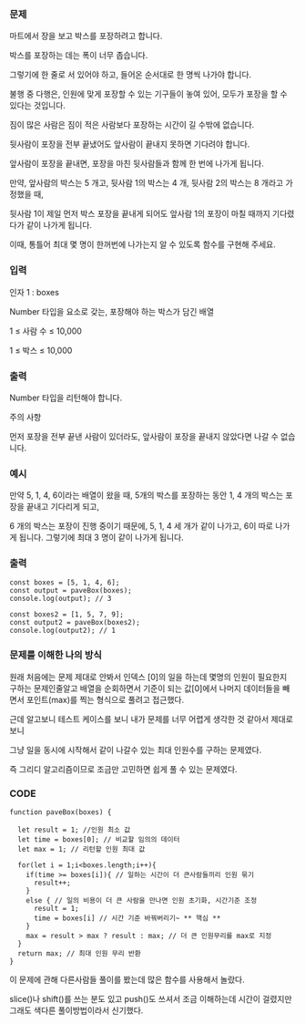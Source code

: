 ### 문제

마트에서 장을 보고 박스를 포장하려고 합니다.

박스를 포장하는 데는 폭이 너무 좁습니다.

그렇기에 한 줄로 서 있어야 하고, 들어온 순서대로 한 명씩 나가야 합니다.

불행 중 다행은, 인원에 맞게 포장할 수 있는 기구들이 놓여 있어, 모두가 포장을 할 수 있다는 것입니다.

짐이 많은 사람은 짐이 적은 사람보다 포장하는 시간이 길 수밖에 없습니다.

뒷사람이 포장을 전부 끝냈어도 앞사람이 끝내지 못하면 기다려야 합니다.

앞사람이 포장을 끝내면, 포장을 마친 뒷사람들과 함께 한 번에 나가게 됩니다.

만약, 앞사람의 박스는 5 개고, 뒷사람 1의 박스는 4 개, 뒷사람 2의 박스는 8 개라고 가정했을 때,
 
뒷사람 1이 제일 먼저 박스 포장을 끝내게 되어도 앞사람 1의 포장이 마칠 때까지 기다렸다가 같이 나가게 됩니다.

이때, 통틀어 최대 몇 명이 한꺼번에 나가는지 알 수 있도록 함수를 구현해 주세요.

### 입력

인자 1 : boxes

Number 타입을 요소로 갖는, 포장해야 하는 박스가 담긴 배열

1 ≤ 사람 수 ≤ 10,000

1 ≤ 박스 ≤ 10,000

### 출력

Number 타입을 리턴해야 합니다.

주의 사항

먼저 포장을 전부 끝낸 사람이 있더라도, 앞사람이 포장을 끝내지 않았다면 나갈 수 없습니다.

### 예시
만약 5, 1, 4, 6이라는 배열이 왔을 때, 5개의 박스를 포장하는 동안 1, 4 개의 박스는 포장을 끝내고 기다리게 되고,

6 개의 박스는 포장이 진행 중이기 때문에, 5, 1, 4 세 개가 같이 나가고, 6이 따로 나가게 됩니다. 그렇기에 최대 3 명이 같이 나가게 됩니다.

### 출력
```JS
const boxes = [5, 1, 4, 6];
const output = paveBox(boxes);
console.log(output); // 3

const boxes2 = [1, 5, 7, 9];
const output2 = paveBox(boxes2);
console.log(output2); // 1
```

 

### 문제를 이해한 나의 방식
 

원래 처음에는 문제 제대로 안봐서 인덱스 [0]의 일을 하는데 몇명의 인원이 필요한지 구하는 문제인줄알고 배열을 순회하면서 기준이 되는 값[0]에서 나머지 데이터들을 빼면서 포인트(max)를 찍는 형식으로 풀려고 접근했다.

근데 알고보니 테스트 케이스를 보니 내가 문제를 너무 어렵게 생각한 것 같아서 제대로 보니

그냥 일을 동시에 시작해서 같이 나갈수 있는 최대 인원수를 구하는 문제였다.

즉 그리디 알고리즘이므로 조금만 고민하면 쉽게 풀 수 있는 문제였다.

 

### CODE 

```JS
function paveBox(boxes) {

  let result = 1; //인원 최소 값
  let time = boxes[0]; // 비교할 임의의 데이터
  let max = 1; // 리턴할 인원 최대 값

  for(let i = 1;i<boxes.length;i++){
    if(time >= boxes[i]){ // 일하는 시간이 더 큰사람들끼리 인원 묶기
      result++; 
    }
    else { // 일의 비용이 더 큰 사람을 만나면 인원 초기화, 시간기준 조정
      result = 1;
      time = boxes[i] // 시간 기준 바꿔버리기~ ** 핵심 ** 
    }
    max = result > max ? result : max; // 더 큰 인원무리를 max로 지정
  }
  return max; // 최대 인원 무리 반환
}
 ```

이 문제에 관해 다른사람들 풀이를 봤는데 많은 함수를 사용해서 놀랐다.

 

slice()나 shift()를 쓰는 분도 있고 push()도 쓰셔서 조금 이해하는데 시간이 걸렸지만 그래도 색다른 풀이방법이라서 신기했다.
